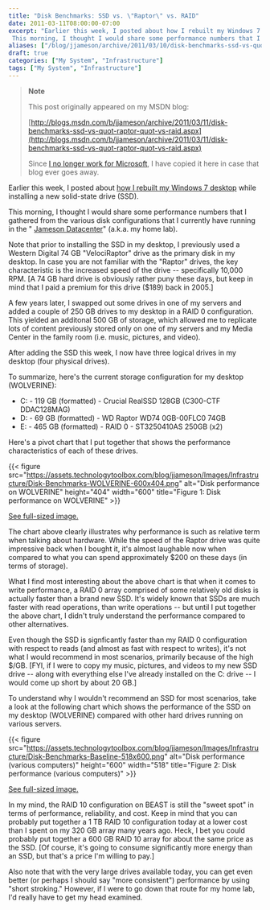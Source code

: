 ```yaml
---
title: "Disk Benchmarks: SSD vs. \"Raptor\" vs. RAID"
date: 2011-03-11T08:00:00-07:00
excerpt: "Earlier this week, I posted about how I rebuilt my Windows 7 desktop while installing a new solid-state drive (SSD). 
 This morning, I thought I would share some performance numbers that I gathered from the various disk configurations that I currently..."
aliases: ["/blog/jjameson/archive/2011/03/10/disk-benchmarks-ssd-vs-quot-raptor-quot-vs-raid.aspx", "/blog/jjameson/archive/2011/03/11/disk-benchmarks-ssd-vs-quot-raptor-quot-vs-raid.aspx"]
draft: true
categories: ["My System", "Infrastructure"]
tags: ["My System", "Infrastructure"]
---
```


> **Note**
>
> This post originally appeared on my MSDN blog:
>
> [http://blogs.msdn.com/b/jjameson/archive/2011/03/11/disk-benchmarks-ssd-vs-quot-raptor-quot-vs-raid.aspx](http://blogs.msdn.com/b/jjameson/archive/2011/03/11/disk-benchmarks-ssd-vs-quot-raptor-quot-vs-raid.aspx)
>
> Since
> [I no longer work for Microsoft](/blog/jjameson/2011/09/02/last-day-with-microsoft),
> I have copied it here in case that blog ever goes away.

Earlier this week, I posted about
[how I rebuilt my Windows 7 desktop](/blog/jjameson/2011/03/09/windows-7-sp1-ssd-rebuild-and-maxpatchcachesize-0)
while installing a new solid-state drive (SSD).

This morning, I thought I would share some performance numbers that I gathered
from the various disk configurations that I currently have running in the "
[Jameson Datacenter](/blog/jjameson/2009/09/14/the-jameson-datacenter)" (a.k.a.
my home lab).

Note that prior to installing the SSD in my desktop, I previously used a Western
Digital 74 GB "VelociRaptor" drive as the primary disk in my desktop. In case
you are not familiar with the "Raptor" drives, the key characteristic is the
increased speed of the drive -- specifically 10,000 RPM. [A 74 GB hard drive is
obviously rather puny these days, but keep in mind that I paid a premium for
this drive ($189) back in 2005.]

A few years later, I swapped out some drives in one of my servers and added a
couple of 250 GB drives to my desktop in a RAID 0 configuration. This yielded an
additonal 500 GB of storage, which allowed me to replicate lots of content
previously stored only on one of my servers and my Media Center in the family
room (i.e. music, pictures, and video).

After adding the SSD this week, I now have three logical drives in my desktop
(four physical drives).

To summarize, here's the current storage configuration for my desktop
(WOLVERINE):

- C: - 119 GB (formatted) - Crucial RealSSD 128GB (C300-CTF DDAC128MAG)
- D: - 69 GB (formatted) - WD Raptor WD74 0GB-00FLC0 74GB
- E: - 465 GB (formatted) - RAID 0 - ST3250410AS 250GB (x2)

Here's a pivot chart that I put together that shows the performance
characteristics of each of these drives.

{{< figure
src="https://assets.technologytoolbox.com/blog/jjameson/Images/Infrastructure/Disk-Benchmarks-WOLVERINE-600x404.png"
alt="Disk performance on WOLVERINE" height="404" width="600"
title="Figure 1: Disk performance on WOLVERINE" >}}

[See full-sized image.](https://assets.technologytoolbox.com/blog/jjameson/Images/Infrastructure/Disk-Benchmarks-WOLVERINE-823x554.png)

The chart above clearly illustrates why performance is such as relative term
when talking about hardware. While the speed of the Raptor drive was quite
impressive back when I bought it, it's almost laughable now when compared to
what you can spend approximately $200 on these days (in terms of storage).

What I find most interesting about the above chart is that when it comes to
write performance, a RAID 0 array comprised of some relatively old disks is
actually faster than a brand new SSD. It's widely known that SSDs are much
faster with read operations, than write operations -- but until I put together
the above chart, I didn't truly understand the performance compared to other
alternatives.

Even though the SSD is signficantly faster than my RAID 0 configuration with
respect to reads (and almost as fast with respect to writes), it's not what I
would recommend in most scenarios, primarily because of the high $/GB. [FYI, if
I were to copy my music, pictures, and videos to my new SSD drive -- along with
everything else I've already installed on the C: drive -- I would come up short
by about 20 GB.]

To understand why I wouldn't recommend an SSD for most scenarios, take a look at
the following chart which shows the performance of the SSD on my desktop
(WOLVERINE) compared with other hard drives running on various servers.

{{< figure
src="https://assets.technologytoolbox.com/blog/jjameson/Images/Infrastructure/Disk-Benchmarks-Baseline-518x600.png"
alt="Disk performance (various computers)" height="600" width="518"
title="Figure 2: Disk performance (various computers)" >}}

[See full-sized image.](https://assets.technologytoolbox.com/blog/jjameson/Images/Infrastructure/Disk-Benchmarks-Baseline-823x954.png)

In my mind, the RAID 10 configuration on BEAST is still the "sweet spot" in
terms of performance, reliability, and cost. Keep in mind that you can probably
put together a 1 TB RAID 10 configuration today at a lower cost than I spent on
my 320 GB array many years ago. Heck, I bet you could probably put together a
600 GB RAID 10 array for about the same price as the SSD. [Of course, it's going
to consume significantly more energy than an SSD, but that's a price I'm willing
to pay.]

Also note that with the very large drives available today, you can get even
better (or perhaps I should say "more consistent") performance by using "short
stroking." However, if I were to go down that route for my home lab, I'd really
have to get my head examined.

